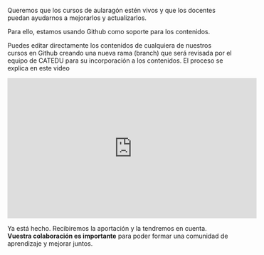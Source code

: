 Queremos que los cursos de aularagón estén vivos y que los docentes puedan ayudarnos a mejorarlos y actualizarlos.

Para ello, estamos usando Github como soporte para los contenidos. 

Puedes editar directamente los contenidos de cualquiera de nuestros cursos en Github creando una nueva rama (branch) que será revisada por el equipo de CATEDU para su incorporación a los contenidos. El proceso se explica en este video

<iframe width="560" height="315" src="https://www.youtube.com/embed/JXamK7Lbp4I?start=56" frameborder="0" allow="accelerometer; autoplay; encrypted-media; gyroscope; picture-in-picture" allowfullscreen></iframe>

Ya está hecho. Recibiremos la aportación y la tendremos en cuenta. **Vuestra colaboración es importante** para poder formar una comunidad de aprendizaje y mejorar juntos. 


